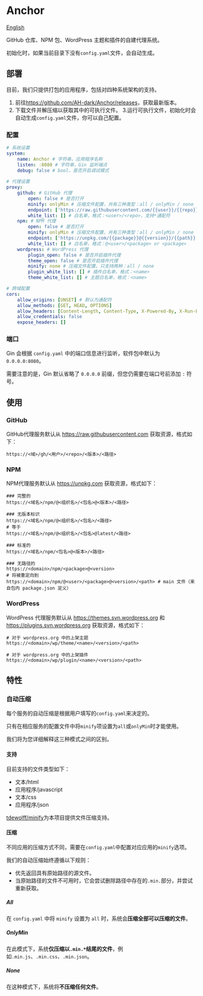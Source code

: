 # Anchor

[English](Readme.md)

GitHub 仓库、NPM 包、WordPress 主题和插件的自建代理系统。

初始化时，如果当前目录下没有`config.yaml`文件，会自动生成。

## 部署

目前，我们只提供打包的应用程序，包括对四种系统架构的支持。

1. 前往<https://github.com/AH-dark/Anchor/releases>，获取最新版本。
2. 下载文件并解压缩以获取其中的可执行文件。
   3.运行可执行文件，初始化时会自动生成`config.yaml`文件，你可以自己配置。

### 配置

```yaml
# 系统设置
system:
    name: Anchor # 字符串，应用程序名称
    listen: :8080 # 字符串，Gin 监听端点
    debug: false # bool，是否开启调试模式
    
# 代理设置
proxy:
    github: # GitHub 代理
        open: false # 是否打开
        minify: onlyMin # 压缩文件配置，共有三种类型：all / onlyMin / none
        endpoint: ['https://raw.githubusercontent.com/{{user}}/{{repo}}/{{version}}/{{path}}'] #array<string> 代理列表，从上到下依次尝试
        white_list: [] # 白名单，格式：<user>/<repo>，支持*通配符
    npm: # NPM 代理
        open: false # 是否打开
        minify: onlyMin # 压缩文件配置，共有三种类型：all / onlyMin / none
        endpoint: ['https://unpkg.com/{{package}}@{{version}}/{{path}}'] # array<string> 代理列表，从上到下依次尝试
        white_list: [] # 白名单，格式：@<user>/<package> or <package>
    wordpress: # WordPress 代理
        plugin_open: false # 是否开启插件代理
        theme_open: false # 是否开启插件代理
        minify: none # 压缩文件配置，只支持两种：all / none
        plugin_white_list: [] # 插件白名单，格式：<name>
        theme_white_list: [] # 主题白名单，格式：<name>

# 跨域配置
cors:
    allow_origins: [UNSET] # 默认为通配符
    allow_methods: [GET, HEAD, OPTIONS]
    allow_headers: [Content-Length, Content-Type, X-Powered-By, X-Run-By, X-Timestamp]
    allow_credentials: false
    expose_headers: []
```

### 端口

Gin 会根据 `config.yaml` 中的端口信息进行监听，软件包中默认为 `0.0.0.0:8080`。

需要注意的是，Gin 默认省略了 `0.0.0.0` 前缀，但您仍需要在端口号前添加 `:` 符号。

## 使用

### GitHub

GitHub代理服务默认从 https://raw.githubusercontent.com 获取资源，格式如下：

```
https://<域>/gh/<用户>/<repo>/<版本>/<路径>
```

### NPM

NPM代理服务默认从 https://unpkg.com 获取资源，格式如下：

```
### 完整的
https://<域名>/npm/@<组织名>/<包名>@<版本>/<路径>

### 无版本标识
https://<域名>/npm/@<组织名>/<包名>/<路径>
# 等于
https://<域名>/npm/@<组织名>/<包名>@latest/<路径>

### 标准的
https://<域名>/npm/<包名>@<版本>/<路径>

### 无路径的
https://<domain>/npm/<package>@<version>
# 将被重定向到
https://<domain>/npm/@<user>/<package>@<version>/<path> # main 文件（来自包内 package.json 定义）
```

### WordPress

WordPress 代理服务默认从 https://themes.svn.wordpress.org 和 https://plugins.svn.wordpress.org 获取资源，格式如下：

```
# 对于 wordpress.org 中的上架主题
https://<domain>/wp/theme/<name>/<version>/<path>

# 对于 wordpress.org 中的上架插件
https://<domain>/wp/plugin/<name>/<version>/<path>
```

## 特性

### 自动压缩

每个服务的自动压缩是根据用户填写的`config.yaml`来决定的。

只有在相应服务的配置文件中将`minify`项设置为`all`或`onlyMin`时才能使用。

我们将为您详细解释这三种模式之间的区别。

#### 支持

目前支持的文件类型如下：

* 文本/html
* 应用程序/javascript
* 文本/css
* 应用程序/json

[tdewolff/minify](https://github.com/tdewolff/minify)为本项目提供文件压缩支持。

#### 压缩

不同应用的压缩方式不同，需要在`config.yaml`中配置对应应用的`minify`选项。

我们的自动压缩始终遵循以下规则：

* 优先返回具有原始路径的源文件。
* 当原始路径的文件不可用时，它会尝试删除路径中存在的`.min.`部分，并尝试重新获取。

##### All

在 `config.yaml` 中将 `minify` 设置为 `all` 时，系统会**压缩全部可以压缩的文件**。

##### OnlyMin

在此模式下，系统**仅压缩以`.min.*`结尾的文件**，例如`.min.js`、`.min.css`、`.min.json`。

##### None

在这种模式下，系统将**不压缩任何文件**。